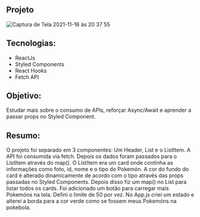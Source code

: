 ## Projeto

![Captura de Tela 2021-11-16 às 20 37 55](https://user-images.githubusercontent.com/10540844/142083515-d03e731b-5764-4341-923f-5244c7d3ed62.png)


## Tecnologias:
* ReactJs
* Styled Components
* React Hooks
* Fetch API

## Objetivo:
Estudar mais sobre o consumo de APIs, reforçar Async/Await e aprender a passar props no Styled Component. 

## Resumo:

O projeto foi separado em 3 componentes: Um Header, List e o ListItem. 
A API foi consumida via fetch. Depois os dados foram passados para o ListItem através do map().
O ListItem era um card onde continha as informações como foto, id, nome e o tipo do Pokemón. A cor do fundo do card é alterado dinamicamente de acordo com o tipo através das props passadas no Styled Components. 
Depois disso fiz um map() no List para listar todos os cards. Foi adicionado um botão para carregar mais Pokemóns na tela. Defini o limite de 50 por vez. 
No App.js criei um estado e alterei a borda para a cor verde como se fossem meus Pokemóns na pokebola. 
